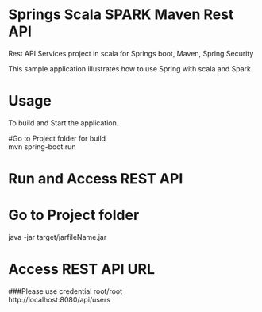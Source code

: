 # Springs Scala SPARK Maven Rest API                                                             
Rest API Services project in scala for Springs boot, Maven, Spring Security

This sample application illustrates how to use Spring with scala and Spark 

# Usage
To build and Start the application.

#Go to Project folder for build              
mvn spring-boot:run

# Run and Access REST API                                                                                

# Go to Project folder                                                                    
java -jar target/jarfileName.jar                                                                                     

# Access REST API URL                                                 
###Please use credential root/root                                                                                                                  
http://localhost:8080/api/users

